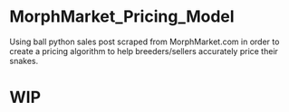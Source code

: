 # MorphMarket_Pricing_Model
Using ball python sales post scraped from MorphMarket.com in order to create a pricing algorithm to help breeders/sellers accurately price their snakes.

# WIP
